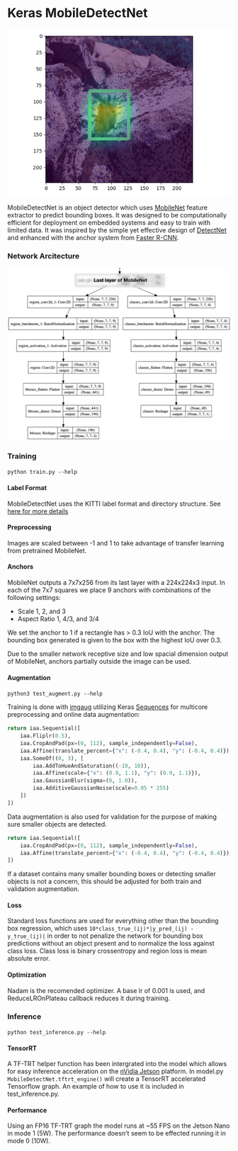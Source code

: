 # Keras MobileDetectNet

![Example](example.jpg)

MobileDetectNet is an object detector which uses [MobileNet][mobilenet] feature extractor to predict bounding boxes. It was designed to be computationally efficient for deployment on embedded systems and easy to train with limited data. It was inspired by the simple yet effective design of [DetectNet][detectnet] and enhanced with the anchor system from [Faster R-CNN][faster-r-cnn]. 

### Network Arcitecture
![Example](network.png)

### Training

`python train.py --help`

#### Label Format
MobileDetectNet uses the KITTI label format and directory structure. See [here for more details][kitti]

#### Preprocessing
Images are scaled between -1 and 1 to take advantage of transfer learning from pretrained MobileNet.

#### Anchors
MobileNet outputs a 7x7x256 from its last layer with a 224x224x3 input. In each of the 7x7 squares we place 9 anchors with combinations of the following settings:

- Scale 1, 2, and 3
- Aspect Ratio 1, 4/3, and 3/4

We set the anchor to 1 if a rectangle has > 0.3 IoU with the anchor. The bounding box generated is given to the box with the highest IoU over 0.3.

Due to the smaller network receptive size and low spacial dimension output of MobileNet, anchors partially outside the image can be used.

#### Augmentation

`python3 test_augment.py --help`

Training is done with [imgaug][imgaug] utilizing Keras [Sequences][sequence] for multicore preprocessing and online data augmentation:

```python
return iaa.Sequential([
    iaa.Fliplr(0.5),
    iaa.CropAndPad(px=(0, 112), sample_independently=False),
    iaa.Affine(translate_percent={"x": (-0.4, 0.4), "y": (-0.4, 0.4)}),
    iaa.SomeOf((0, 3), [
        iaa.AddToHueAndSaturation((-10, 10)),
        iaa.Affine(scale={"x": (0.9, 1.1), "y": (0.9, 1.1)}),
        iaa.GaussianBlur(sigma=(0, 1.0)),
        iaa.AdditiveGaussianNoise(scale=0.05 * 255)
    ])
])
```

Data augmentation is also used for validation for the purpose of making sure smaller objects are detected. 
 
```python
return iaa.Sequential([
    iaa.CropAndPad(px=(0, 112), sample_independently=False),
    iaa.Affine(translate_percent={"x": (-0.4, 0.4), "y": (-0.4, 0.4)}),
])


```
 
If a dataset contains many smaller bounding boxes or detecting smaller objects is not a concern, this should be adjusted for both train and validation augmentation.

#### Loss
Standard loss functions are used for everything other than the bounding box regression, which uses `10*class_true_(ij)*|y_pred_(ij) - y_true_(ij)|` in order to not penalize the network for bounding box predictions without an object present and to normalize the loss against class loss. Class loss is binary crossentropy and region loss is mean absolute error.

#### Optimization
Nadam is the recomended optimizer. A base lr of 0.001 is used, and ReduceLROnPlateau callback reduces it during training.

### Inference

`python test_inference.py --help`

#### TensorRT

A TF-TRT helper function has been intergrated into the model which allows for easy inference acceleration on the [nVidia Jetson][jetson] platform. In model.py `MobileDetectNet.tftrt_engine()` will create a TensorRT accelerated Tensorflow graph. An example of how to use it is included in test_inference.py.

#### Performance

Using an FP16 TF-TRT graph the model runs at ~55 FPS on the Jetson Nano in mode 1 (5W). The performance doesn't seem to be effected running it in mode 0 (10W).

[mobilenet]: https://arxiv.org/abs/1704.04861
[imgaug]: https://github.com/aleju/imgaug
[sequence]: https://keras.io/utils/
[sgdr]: https://arxiv.org/abs/1608.03983
[kitti]: https://github.com/NVIDIA/DIGITS/tree/master/digits/extensions/data/objectDetection
[detectnet]: https://devblogs.nvidia.com/detectnet-deep-neural-network-object-detection-digits/
[faster-r-cnn]: https://arxiv.org/abs/1506.01497
[jetson]: https://developer.nvidia.com/embedded/buy/jetson-nano-devkit